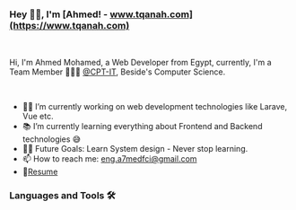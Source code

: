 ### Hey 👋🏽, I'm [Ahmed! - www.tqanah.com](https://www.tqanah.com)  

<br/>

 Hi, I'm Ahmed Mohamed, a Web Developer from Egypt, currently, I'm a  Team Member 🙍🏽‍♂️ [@CPT-IT](https://cpt-it.com/),  Beside's Computer Science. 

<br/>

- 👨‍💻 I’m currently working on web development technologies like Larave, Vue etc.
- 📚 I’m currently learning everything about Frontend and Backend technologies 😅
- 💪🏼 Future Goals: Learn System design - Never stop learning.
- 📫 How to reach me: eng.a7medfci@gmail.com
- 📝[Resume]()

### Languages and Tools 🛠 

<!--
**AhmedMohammed301/AhmedMohammed301** is a ✨ _special_ ✨ repository because its `README.md` (this file) appears on your GitHub profile.

Here are some ideas to get you started:

- 🔭 I’m currently working on ...
- 🌱 I’m currently learning ...
- 👯 I’m looking to collaborate on ...
- 🤔 I’m looking for help with ...
- 💬 Ask me about ...
- 📫 How to reach me: ...
- 😄 Pronouns: ...
- ⚡ Fun fact: ...
-->
